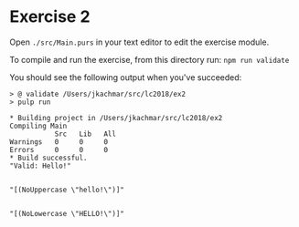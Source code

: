 # Exercise 2

Open `./src/Main.purs` in your text editor to edit the exercise module.

To compile and run the exercise, from this directory run: `npm run validate`

You should see the following output when you've succeeded:

```
> @ validate /Users/jkachmar/src/lc2018/ex2
> pulp run

* Building project in /Users/jkachmar/src/lc2018/ex2
Compiling Main
           Src   Lib   All
Warnings   0     0     0  
Errors     0     0     0  
* Build successful.
"Valid: Hello!"


"[(NoUppercase \"hello!\")]"


"[(NoLowercase \"HELLO!\")]"
```